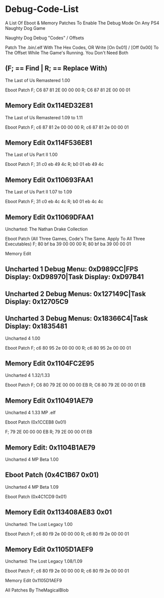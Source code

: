 # Debug-Code-List
A List Of Eboot &amp; Memory Patches To Enable The Debug Mode On Any PS4 Naughty Dog Game

Naughty Dog Debug "Codes" / Offsets

Patch The .bin/.elf With The Hex Codes, OR Write [On 0x01] / [Off 0x00] To The Offset While The Game's Running. You Don't Need Both

(F; == Find | R; == Replace With)
---------------------------------
The Last of Us Remastered 1.00

Eboot Patch
F; C6 87 81 2E 00 00 00
R; C6 87 81 2E 00 00 01

Memory Edit
0x114ED32E81
------------
The Last of Us Remastered 1.09 to 1.11

Eboot Patch
F; c6 87 81 2e 00 00 00
R; c6 87 81 2e 00 00 01

Memory Edit
0x114F536E81
-------------
The Last of Us Part II 1.00

Eboot Patch
F; 31 c0 eb 49 4c
R; b0 01 eb 49 4c

Memory Edit
0x110693FAA1
------------
The Last of Us Part II 1.07 to 1.09

Eboot Patch
F; 31 c0 eb 4c 4c
R; b0 01 eb 4c 4c

Memory Edit
0x11069DFAA1
------------
Uncharted: The Nathan Drake Collection

Eboot Patch (All Three Games, Code's The Same. Apply To All Three Executables)
F; 80 bf ba 39 00 00 00
R; 80 bf ba 39 00 00 01

Memory Edit

Uncharted 1
Debug Menu: 0xD989CC|FPS Display: 0xD98970|Task Display: 0xD97B41
-
Uncharted 2
Debug Menus: 0x127149C|Task Display: 0x12705C9
-
Uncharted 3
Debug Menus: 0x18366C4|Task Display: 0x1835481
----------------------------------------------
Uncharted 4 1.00

Eboot Patch
F; c6 80 95 2e 00 00 00
R; c6 80 95 2e 00 00 01

Memory Edit
0x1104FC2E95
------------
Uncharted 4 1.32/1.33

Eboot Patch
F; C6 80 79 2E 00 00 00 EB
R; C6 80 79 2E 00 00 01 EB

Memory Edit
0x110491AE79
------------
Uncharted 4 1.33 MP .elf 

Eboot Patch (0x1CCEB8 0x01)

F; 79 2E 00 00 00 EB
R; 79 2E 00 00 01 EB

Memory Edit: 0x1104B1AE79
--------------------
Uncharted 4 MP Beta 1.00

Eboot Patch (0x4C1B67 0x01)
---------------------------
Uncharted 4 MP Beta 1.09

Eboot Patch (0x4C1CD9 0x01)

Memory Edit 0x113408AE83 0x01
---------------------------
Uncharted: The Lost Legacy 1.00

Eboot Patch
F; c6 80 f9 2e 00 00 00
R; c6 80 f9 2e 00 00 01

Memory Edit
0x1105D1AEF9
------------
Uncharted: The Lost Legacy 1.08/1.09

Eboot Patch
F; c6 80 f9 2e 00 00 00
R; c6 80 f9 2e 00 00 01

Memory Edit
0x1105D1AEF9

All Patches By TheMagicalBlob
